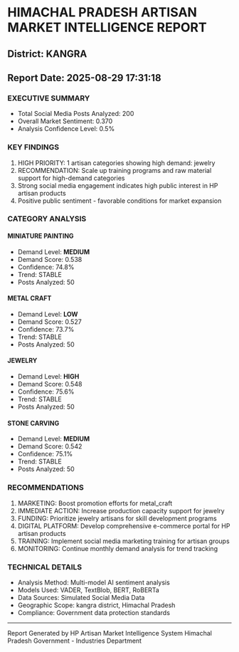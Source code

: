 # HIMACHAL PRADESH ARTISAN MARKET INTELLIGENCE REPORT
## District: KANGRA
## Report Date: 2025-08-29 17:31:18

### EXECUTIVE SUMMARY
- Total Social Media Posts Analyzed: 200
- Overall Market Sentiment: 0.370
- Analysis Confidence Level: 0.5%

### KEY FINDINGS
1. HIGH PRIORITY: 1 artisan categories showing high demand: jewelry
2. RECOMMENDATION: Scale up training programs and raw material support for high-demand categories
3. Strong social media engagement indicates high public interest in HP artisan products
4. Positive public sentiment - favorable conditions for market expansion

### CATEGORY ANALYSIS

#### MINIATURE PAINTING
- Demand Level: **MEDIUM**
- Demand Score: 0.538
- Confidence: 74.8%
- Trend: STABLE
- Posts Analyzed: 50

#### METAL CRAFT
- Demand Level: **LOW**
- Demand Score: 0.527
- Confidence: 73.7%
- Trend: STABLE
- Posts Analyzed: 50

#### JEWELRY
- Demand Level: **HIGH**
- Demand Score: 0.548
- Confidence: 75.6%
- Trend: STABLE
- Posts Analyzed: 50

#### STONE CARVING
- Demand Level: **MEDIUM**
- Demand Score: 0.542
- Confidence: 75.1%
- Trend: STABLE
- Posts Analyzed: 50

### RECOMMENDATIONS
1. MARKETING: Boost promotion efforts for metal_craft
2. IMMEDIATE ACTION: Increase production capacity support for jewelry
3. FUNDING: Prioritize jewelry artisans for skill development programs
4. DIGITAL PLATFORM: Develop comprehensive e-commerce portal for HP artisan products
5. TRAINING: Implement social media marketing training for artisan groups
6. MONITORING: Continue monthly demand analysis for trend tracking

### TECHNICAL DETAILS
- Analysis Method: Multi-model AI sentiment analysis
- Models Used: VADER, TextBlob, BERT, RoBERTa
- Data Sources: Simulated Social Media Data
- Geographic Scope: kangra district, Himachal Pradesh
- Compliance: Government data protection standards

---
Report Generated by HP Artisan Market Intelligence System
Himachal Pradesh Government - Industries Department
